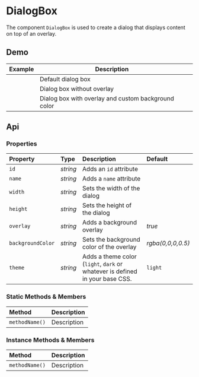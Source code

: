 # DialogBox
The component `DialogBox` is used to create a dialog that displays content on top of an overlay.

## Demo

<table class="example">
  <thead>
    <tr>
      <th>Example</th>
      <th>Description</th>
      <th></th>
    </tr>
  </thead>
  <tbody>
    <tr>
      <td>
        <dialog-box id="dialog-box-example-1"></dialog-box>
        <input-button name="buttonCancel" id="dialog-box-link-example-1" value="Click to open"></input-button>
      </td>
      <td>Default dialog box</td>
      <td>
        <icon-container src="./sprite.svg#code"></icon-container>
      </td>
    </tr>
    <tr>
      <td>
        <dialog-box id="dialog-box-example-2" overlay="false"></dialog-box>
        <input-button name="buttonCancel" id="dialog-box-link-example-2" value="Click to open"></input-button>
      </td>
      <td>Dialog box without overlay</td>
      <td>
        <icon-container src="./sprite.svg#code"></icon-container>
      </td>
    </tr>
    <tr>
      <td>
        <dialog-box id="dialog-box-example-3" overlay="true" background-color="rgba(75, 145, 221, 0.5)"></dialog-box>
        <input-button name="buttonCancel" id="dialog-box-link-example-3" value="Click to open"></input-button>
      </td>
      <td>Dialog box with overlay and custom background color</td>
      <td>
        <icon-container src="./sprite.svg#code"></icon-container>
      </td>
    </tr>
  </tbody>
</table>

<template for="dialog-box-example-1">
  <header>Dialog</header>
  <main>
    <p>I'm a little dialog,<br> hear me shout</p>
  </main>
  <footer>
    <input-button value="cancel"></input-button>
    <input-button value="confirm"></input-button>
  </footer>
</template>

<template for="dialog-box-example-2">
  <header>Dialog</header>
  <main>
    <p>I'm a little dialog,<br> hear me shout</p>
  </main>
  <footer>
    <input-button value="cancel"></input-button>
    <input-button value="confirm"></input-button>
  </footer>
</template>

<template for="dialog-box-example-3">
  <header>Dialog</header>
  <main>
    <p>I'm a little dialog,<br> hear me shout</p>
  </main>
  <footer>
    <input-button value="cancel"></input-button>
    <input-button value="confirm"></input-button>
  </footer>
</template>

<script>
  const dialogLink1 = document.getElementById('dialog-box-link-example-1')
  const dialog1 = document.getElementById('dialog-box-example-1')
  dialogLink1.addEventListener('click', e => dialog1.show())

  const dialogLink2 = document.getElementById('dialog-box-link-example-2')
  const dialog2 = document.getElementById('dialog-box-example-2')
  dialogLink2.addEventListener('click', e => dialog2.show())

  const dialogLink3 = document.getElementById('dialog-box-link-example-3')
  const dialog3 = document.getElementById('dialog-box-example-3')
  dialogLink3.addEventListener('click', e => dialog3.show())
</script>

## Api

### Properties

| Property | Type | Description | Default |
| :--- | :--- | :--- | :--- |
| `id` | *string* | Adds an `id` attribute |  |
| `name` | *string* | Adds a `name` attribute |  |
| `width` | *string* | Sets the width of the dialog |  |
| `height` | *string* | Sets the height of the dialog |  |
| `overlay` | *string* | Adds a background overlay | *true* |
| `backgroundColor` | *string* | Sets the background color of the overlay | *rgba(0,0,0,0.5)* |
| `theme` | *string* | Adds a theme color (`light`, `dark` or whatever is defined in your base CSS. | `light` |

### Static Methods & Members

| Method | Description |
| :--- | :--- |
| `methodName()` | Description |

### Instance Methods & Members

| Method | Description |
| :--- | :--- |
| `methodName()` | Description |
